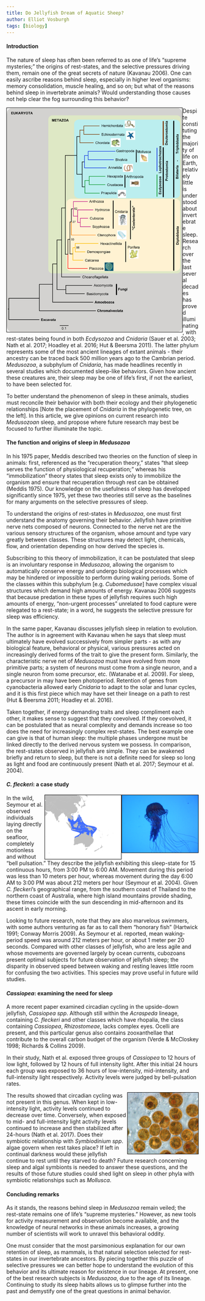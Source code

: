 ```yaml
---
title: Do Jellyfish Dream of Aquatic Sheep?
author: Elliot Vosburgh
tags: [biology]
---
```


#### Introduction

The nature of sleep has often been referred to as one of life’s “supreme mysteries;” the origins of rest-states, and the selective pressures driving them, remain one of the great secrets of nature (Kavanau 2006). One can easily ascribe reasons behind sleep, especially in higher level organisms: memory consolidation, muscle healing, and so on; but what of the reasons behind sleep in invertebrate animals? Would understanding those causes not help clear the fog surrounding this behavior?

<img src="/assets/16april2020/Metazoan_Phylogenetic_Tree.png" alt="Phylogenetic tree of Metazoa" width="460" align="left" style="border:1px solid black"/>

Despite constituting the majority of life on Earth, relatively little is understood about invertebrate sleep. Research over the last several decades has proved illuminating, with rest-states being found in both *Ecdysozoa* and *Cnidaria* (Sauer et al. 2003; Nath et al. 2017; Hoadley et al. 2016; Hut & Beersma 2011). The latter phylum represents some of the most ancient lineages of extant animals - their ancestry can be traced back 500 million years ago to the Cambrian period. *Medusozoa*, a subphylum of *Cnidaria*, has made headlines recently in several studies which documented sleep-like behaviors. Given how ancient these creatures are, their sleep may be one of life’s first, if not the earliest, to have been selected for.

To better understand the phenomenon of sleep in these animals, studies must reconcile their behavior with both their ecology and their phylogenetic relationships [Note the placement of *Cnidaria* in the phylogenetic tree, on the left]. In this article, we give opinions on current research into *Medusozoan* sleep, and propose where future research may best be focused to further illuminate the topic.

#### The function and origins of sleep in *Medusozoa*

In his 1975 paper, Meddis described two theories on the function of sleep in animals: first, referenced as the “recuperation theory,” states “that sleep serves the function of physiological recuperation;” whereas his “immobilization” theory states that sleep exists only to immobilize the organism and ensure that recuperation through rest can be obtained (Meddis 1975). Our knowledge on the usefulness of sleep has developed significantly since 1975, yet these two theories still serve as the baselines for many arguments on the selective pressures of sleep.

To understand the origins of rest-states in *Medusozoa*, one must first understand the anatomy governing their behavior. Jellyfish have primitive nerve nets composed of neurons. Connected to the nerve net are the various sensory structures of the organism, whose amount and type vary greatly between classes. These structures may detect light, chemicals, flow, and orientation depending on how derived the species is.

Subscribing to this theory of immobilization, it can be postulated that sleep is an involuntary response in *Medusozoa*, allowing the organism to automatically conserve energy and undergo biological processes which may be hindered or impossible to perform during waking periods. Some of the classes within this subphylum [e.g. *Cubomedusae*] have complex visual structures which demand high amounts of energy. Kavanau 2006 suggests that because predation in these types of jellyfish requires such high amounts of energy, “non-urgent processes” unrelated to food capture were relegated to a rest-state; in a word, he suggests the selective pressure for sleep was efficiency.

In the same paper, Kavanau discusses jellyfish sleep in relation to evolution. The author is in agreement with Kavanau when he says that sleep must ultimately have evolved successively from simpler parts - as with any biological feature, behavioral or physical, various pressures acted on increasingly derived forms of the trait to give the present form. Similarly, the characteristic nerve net of *Medusozoa* must have evolved from more primitive parts; a system of neurons must come from a single neuron, and a single neuron from some precursor, etc. (Watanabe et al. 2009). For sleep, a precursor in may have been photoperiod. Retention of genes from cyanobacteria allowed early *Cnidaria* to adapt to the solar and lunar cycles, and it is this first piece which may have set their lineage on a path to rest (Hut & Beersma 2011; Hoadley et al. 2016).

Taken together, if energy demanding traits and sleep compliment each other, it makes sense to suggest that they coevolved. If they coevolved, it can be postulated that as neural complexity and demands increase so too does the need for increasingly complex rest-states. The best example one can give is that of human sleep: the multiple phases undergone must be linked directly to the derived nervous system we possess. In comparison, the rest-states observed in jellyfish are simple. They can be awakened briefly and return to sleep, but there is not a definite need for sleep so long as light and food are continuously present (Nath et al. 2017; Seymour et al. 2004).

#### *C. fleckeri*: a case study

<img src="/assets/16april2020/Gaboxjellyfish.jpg" alt="A box jellyfish" width="200" align="right" style="border:1px solid black"/>

<img src="/assets/16april2020/Chironex_fleckeri_Range_Map.png" alt="Range of C. fleckeri" width="200" align="right" style="border:1px solid black"/>

In the wild, Seymour et al. observed individuals laying directly on the seafloor, completely motionless and without “bell pulsation.” They describe the jellyfish exhibiting this sleep-state for 15 continuous hours, from 3:00 PM to 6:00 AM. Movement during this period was less than 10 meters per hour, whereas movement during the day 6:00 AM to 3:00 PM was about 212 meters per hour (Seymour et al. 2004). Given *C. fleckeri*’s geographical range, from the southern coast of Thailand to the northern coast of Australia, where high island mountains provide shading, these times coincide with the sun descending in mid-afternoon and its ascent in early morning.

Looking to future research, note that they are also marvelous swimmers, with some authors venturing as far as to call them “honorary fish” (Hartwick 1991; Conway Morris 2009). As Seymour et al. reported, mean waking-period speed was around 212 meters per hour, or about 1 meter per 20 seconds. Compared with other classes of jellyfish, who are less agile and whose movements are governed largely by ocean currents, cubozoans present optimal subjects for future observation of jellyfish sleep; the disparity in observed speed between waking and resting leaves little room for confusing the two activities. This species may prove useful in future wild studies.

#### *Cassiopea*: examining the need for sleep

A more recent paper examined circadian cycling in the upside-down jellyfish, *Cassiopea spp*. Although still within the *Acraspeda* lineage, containing *C. fleckeri* and other classes which have rhopalia, the class containing *Cassiopea*, *Rhizostomeae*, lacks complex eyes. Ocelli are present, and this particular genus also contains zooxanthellae that contribute to the overall carbon budget of the organism (Verde & McCloskey 1998; Richards & Collins 2009).

In their study, Nath et al. exposed three groups of *Cassiopea* to 12 hours of low light, followed by 12 hours of full intensity light. After this initial 24 hours each group was exposed to 36 hours of low-intensity, mid-intensity, and full-intensity light respectively. Activity levels were judged by bell-pulsation rates.

<img src="/assets/16april2020/Symbiodinium.png" alt="Symbiodinium spp. under the microscope" width="185" align="right" style="border:1px solid black"/> The results showed that circadian cycling was not present in this genus. When kept in low-intensity light, activity levels continued to decrease over time. Conversely, when exposed to mid- and full-intensity light activity levels continued to increase and then stabilized after 24-hours (Nath et al. 2017). Does their symbiotic relationship with *Symbiodinium spp*. algae govern when rest takes place? If left in continual darkness would these jellyfish continue to rest until they starved to death? Future research concerning sleep and algal symbionts is needed to answer these questions, and the results of those future studies could shed light on sleep in other phyla with symbiotic relationships such as *Mollusca*.

#### Concluding remarks

As it stands, the reasons behind sleep in *Medusozoa* remain veiled; the rest-state remains one of life’s “supreme mysteries.” However, as new tools for activity measurement and observation become available, and the knowledge of neural networks in these animals increases, a growing number of scientists will work to unravel this behavioral oddity.

One must consider that the most parsimonious explanation for our own retention of sleep, as mammals, is that natural selection selected for rest-states in our invertebrate ancestors. By piecing together this puzzle of selective pressures we can better hope to understand the evolution of this behavior and its ultimate reason for existence in our lineage. At present, one of the best research subjects is *Medusozoa*, due to the age of its lineage. Continuing to study its sleep habits allows us to glimpse further into the past and demystify one of the great questions in animal behavior.
